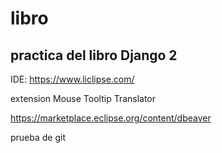 ﻿# libro
## practica del libro Django 2

IDE: https://www.liclipse.com/

extension Mouse Tooltip Translator

https://marketplace.eclipse.org/content/dbeaver

prueba de git
